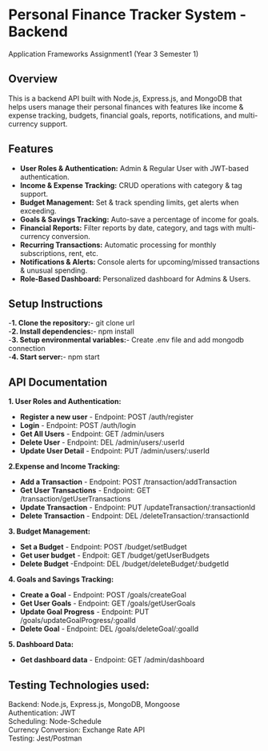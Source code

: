 
# Personal Finance Tracker System - Backend
Application Frameworks Assignment1 (Year 3 Semester 1)

## Overview
This is a backend API built with Node.js, Express.js, and MongoDB that helps users manage their personal finances with features like income & expense tracking, budgets, financial goals, reports, notifications, and multi-currency support.

## Features
- **User Roles & Authentication:** Admin & Regular User with JWT-based authentication.     
- **Income & Expense Tracking:** CRUD operations with category & tag support.        
- **Budget Management:** Set & track spending limits, get alerts when exceeding.       
- **Goals & Savings Tracking:** Auto-save a percentage of income for goals.               
- **Financial Reports:** Filter reports by date, category, and tags with multi-currency conversion.       
- **Recurring Transactions:** Automatic processing for monthly subscriptions, rent, etc.         
- **Notifications & Alerts:** Console alerts for upcoming/missed transactions & unusual spending.  
- **Role-Based Dashboard:** Personalized dashboard for Admins & Users.

## Setup Instructions
-**1. Clone the repository:**- git clone url   
-**2. Install dependencies:**- npm install   
-**3. Setup environmental variables:**- Create .env file and add mongodb connection   
-**4. Start server:**- npm start   

## API Documentation
**1. User Roles and Authentication:**   
- **Register a new user** - Endpoint: POST /auth/register
- **Login** - Endpoint: POST /auth/login
- **Get All Users** - Endpoint: GET /admin/users
- **Delete User** - Endpoint: DEL /admin/users/:userId    
- **Update User Detail** - Endpoint: PUT /admin/users/:userId   

**2.Expense and Income Tracking:**    
- **Add a Transaction** - Endpoint: POST  /transaction/addTransaction   
- **Get User Transactions** - Endpoint: GET /transaction/getUserTransactions
- **Update Transaction** - Endpoint: PUT /updateTransaction/:transactionId
- **Delete Transaction** - Endpoint: DEL /deleteTransaction/:transactionId

**3. Budget Management:**     
- **Set a Budget** - Endpoint: POST  /budget/setBudget
- **Get user budget** - Endpoit: GET /budget/getUserBudgets
- **Delete Budget** -Endpoint: DEL /budget/deleteBudget/:budgetId

**4. Goals and Savings Tracking:**
- **Create a Goal** - Endpoint: POST  /goals/createGoal
- **Get User Goals** - Endpoint: GET  /goals/getUserGoals
- **Update Goal Progress** - Endpoint: PUT /goals/updateGoalProgress/:goalId
- **Delete Goal** - Endpoint: DEL /goals/deleteGoal/:goalId

**5. Dashboard Data:**
- **Get dashboard data** - Endpoint: GET /admin/dashboard

## Testing Technologies used:         
Backend: Node.js, Express.js, MongoDB, Mongoose         
Authentication: JWT      
Scheduling: Node-Schedule     
Currency Conversion: Exchange Rate API     
Testing: Jest/Postman   
